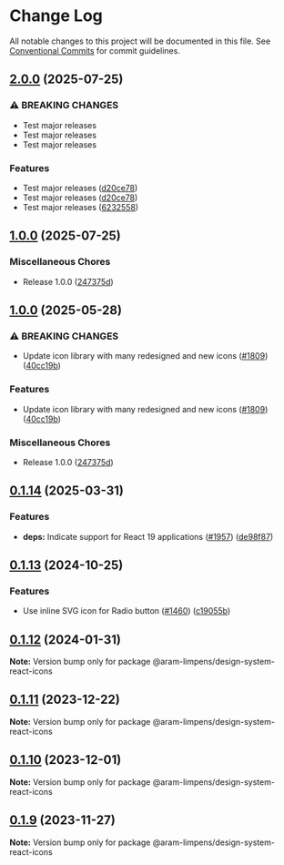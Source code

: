 # Change Log

All notable changes to this project will be documented in this file.
See [Conventional Commits](https://conventionalcommits.org) for commit guidelines.

## [2.0.0](https://github.com/alimpens/design-system/compare/design-system-react-icons-v1.0.0...design-system-react-icons-v2.0.0) (2025-07-25)


### ⚠ BREAKING CHANGES

* Test major releases
* Test major releases
* Test major releases

### Features

* Test major releases ([d20ce78](https://github.com/alimpens/design-system/commit/d20ce789b8ec88582d01e485bf5e2f2a0e95dd87))
* Test major releases ([d20ce78](https://github.com/alimpens/design-system/commit/d20ce789b8ec88582d01e485bf5e2f2a0e95dd87))
* Test major releases ([6232558](https://github.com/alimpens/design-system/commit/6232558d80c2812684d8955339e6f9f553597598))

## [1.0.0](https://github.com/alimpens/design-system/compare/design-system-react-icons-v1.0.0...design-system-react-icons-v1.0.0) (2025-07-25)


### Miscellaneous Chores

* Release 1.0.0 ([247375d](https://github.com/alimpens/design-system/commit/247375df3a0dfd5109726aaf2bb71b56ef62fdd1))

## [1.0.0](https://github.com/Amsterdam/design-system/compare/design-system-react-icons-v0.1.14...design-system-react-icons-v1.0.0) (2025-05-28)


### ⚠ BREAKING CHANGES

* Update icon library with many redesigned and new icons ([#1809](https://github.com/Amsterdam/design-system/issues/1809)) ([40cc19b](https://github.com/Amsterdam/design-system/commit/40cc19b41021e257c0fe1d4aa741480b2484156d))


### Features

* Update icon library with many redesigned and new icons ([#1809](https://github.com/Amsterdam/design-system/issues/1809)) ([40cc19b](https://github.com/Amsterdam/design-system/commit/40cc19b41021e257c0fe1d4aa741480b2484156d))


### Miscellaneous Chores

* Release 1.0.0 ([247375d](https://github.com/Amsterdam/design-system/commit/247375df3a0dfd5109726aaf2bb71b56ef62fdd1))

## [0.1.14](https://github.com/Amsterdam/design-system/compare/design-system-react-icons-v0.1.13...design-system-react-icons-v0.1.14) (2025-03-31)


### Features

* **deps:** Indicate support for React 19 applications ([#1957](https://github.com/Amsterdam/design-system/issues/1957)) ([de98f87](https://github.com/Amsterdam/design-system/commit/de98f87027b85c9459c57483da5ce80075e9ecd5))

## [0.1.13](https://github.com/Amsterdam/design-system/compare/design-system-react-icons-v0.1.12...design-system-react-icons-v0.1.13) (2024-10-25)

### Features

* Use inline SVG icon for Radio button ([#1460](https://github.com/Amsterdam/design-system/issues/1460)) ([c19055b](https://github.com/Amsterdam/design-system/commit/c19055bd6453ce40ca43b31d599f14ec65d6037a))

## [0.1.12](https://github.com/Amsterdam/design-system/compare/@aram-limpens/design-system-react-icons@0.1.11...@aram-limpens/design-system-react-icons@0.1.12) (2024-01-31)

**Note:** Version bump only for package @aram-limpens/design-system-react-icons

## [0.1.11](https://github.com/Amsterdam/design-system/compare/@aram-limpens/design-system-react-icons@0.1.10...@aram-limpens/design-system-react-icons@0.1.11) (2023-12-22)

**Note:** Version bump only for package @aram-limpens/design-system-react-icons

## [0.1.10](https://github.com/Amsterdam/design-system/compare/@aram-limpens/design-system-react-icons@0.1.9...@aram-limpens/design-system-react-icons@0.1.10) (2023-12-01)

**Note:** Version bump only for package @aram-limpens/design-system-react-icons

## [0.1.9](https://github.com/Amsterdam/design-system/compare/@aram-limpens/design-system-react-icons@0.1.8...@aram-limpens/design-system-react-icons@0.1.9) (2023-11-27)

**Note:** Version bump only for package @aram-limpens/design-system-react-icons
